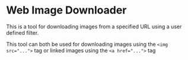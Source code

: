 Web Image Downloader
====================
This is a tool for downloading images from a specified URL using a user defined filter.

This tool can both be used for downloading images using the `<img src="...">` tag or 
linked images using the `<a href="...">` tag
